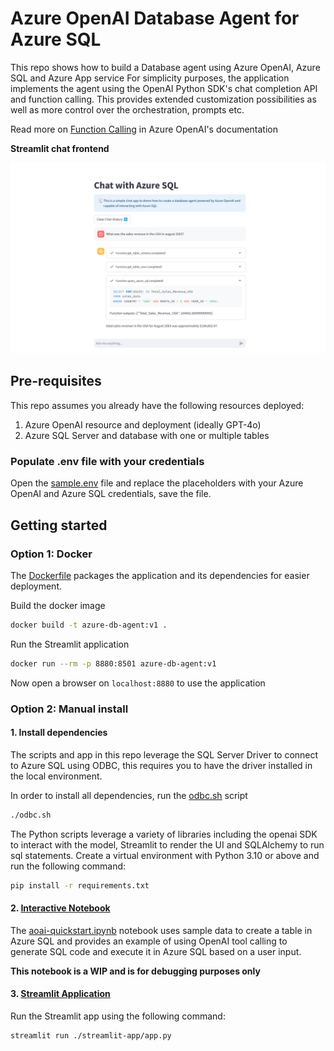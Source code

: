 # Azure OpenAI Database Agent for Azure SQL

This repo shows how to build a Database agent using Azure OpenAI, Azure SQL and Azure App service
For simplicity purposes, the application implements the agent using the OpenAI Python SDK's chat completion API and function calling. This provides extended customization possibilities as well as more control over the orchestration, prompts etc.

Read more on [Function Calling](https://learn.microsoft.com/en-us/azure/ai-services/openai/how-to/function-calling) in Azure OpenAI's documentation

**Streamlit chat frontend**

![Image](images/screenshot.png)

## Pre-requisites
This repo assumes you already have the following resources deployed:
1. Azure OpenAI resource and deployment (ideally GPT-4o)
2. Azure SQL Server and database with one or multiple tables

### Populate .env file with your credentials

Open the [sample.env](./sample.env) file and replace the placeholders with your Azure OpenAI and Azure SQL credentials, save the file.

## Getting started
### Option 1: Docker

The [Dockerfile](./Dockerfile) packages the application and its dependencies for easier deployment.

Build the docker image
```bash
docker build -t azure-db-agent:v1 .
```

Run the Streamlit application

```bash
docker run --rm -p 8880:8501 azure-db-agent:v1
```

Now open a browser on `localhost:8880` to use the application

### Option 2: Manual install
#### 1. Install dependencies

The scripts and app in this repo leverage the SQL Server Driver to connect to Azure SQL using ODBC, this requires you to have the driver installed in the local environment.

In order to install all dependencies, run the [odbc.sh](./odbc.sh) script
```bash
./odbc.sh
```

The Python scripts leverage a variety of libraries including the openai SDK to interact with the model, Streamlit to render the UI and SQLAlchemy to run sql statements. 
Create a virtual environment with Python 3.10 or above and run the following command:
```bash
pip install -r requirements.txt
```
#### 2. [Interactive Notebook](./notebooks/)
The [aoai-quickstart.ipynb](./notebooks/aoai-quickstart.ipynb) notebook uses sample data to create a table in Azure SQL and provides an example of using OpenAI tool calling to generate SQL code and execute it in Azure SQL based on a user input.

**This notebook is a WIP and is for debugging purposes only**

#### 3. [Streamlit Application](./streamlit-app/)

Run the Streamlit app using the following command:

```bash
streamlit run ./streamlit-app/app.py
```